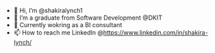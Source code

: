 - 👋 Hi, I’m @shakiralynch1
- 👀 I’m a graduate from Software Development @DKIT
- :necktie: Currently wokring as a BI consultant
- 📫 How to reach me LinkedIn @https://www.linkedin.com/in/shakira-lynch/

<!---
shakiralynch1/shakiralynch1 is a ✨ special ✨ repository because its `README.md` (this file) appears on your GitHub profile.
You can click the Preview link to take a look at your changes.
--->
